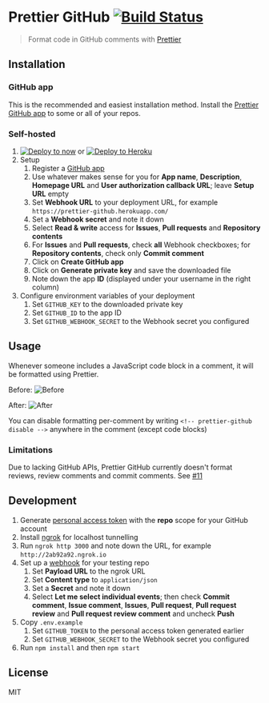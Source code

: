 # Prettier GitHub [![Build Status](https://travis-ci.org/jgierer12/prettier-github.svg?branch=master)](https://travis-ci.org/jgierer12/prettier-github)

> Format code in GitHub comments with [Prettier](https://github.com/prettier/prettier)

## Installation

### GitHub app

This is the recommended and easiest installation method. Install the [Prettier GitHub app](https://github.com/apps/prettier-github) to some or all of your repos.

### Self-hosted

1. [![Deploy to now](https://deploy.now.sh/static/button.svg)](https://deploy.now.sh/?repo=https://github.com/jgierer12/prettier-github&env=GITHUB_KEY&env=GITHUB_ID&env=GITHUB_WEBHOOK_SECRET) or [![Deploy to Heroku](https://www.herokucdn.com/deploy/button.svg)](https://heroku.com/deploy?template=https://github.com/jgierer12/prettier-github)
1. Setup
	1. Register a [GitHub app](https://github.com/settings/apps/new)
	1. Use whatever makes sense for you for **App name**, **Description**, **Homepage URL** and **User authorization callback URL**; leave **Setup URL** empty
	1. Set **Webhook URL** to your deployment URL, for example `https://prettier-github.herokuapp.com/`
	1. Set a **Webhook secret** and note it down
	1. Select **Read & write** access for **Issues**, **Pull requests** and **Repository contents**
	1. For **Issues** and **Pull requests**, check **all** Webhook checkboxes; for **Repository contents**, check only **Commit comment**
	1. Click on **Create GitHub app**
	1. Click on **Generate private key** and save the downloaded file
	1. Note down the app **ID** (displayed under your username in the right column)
1. Configure environment variables of your deployment
	1. Set `GITHUB_KEY` to the downloaded private key
	1. Set `GITHUB_ID` to the app ID
	1. Set `GITHUB_WEBHOOK_SECRET` to the Webhook secret you configured

## Usage

Whenever someone includes a JavaScript code block in a comment, it will be formatted using Prettier.

Before: ![Before](https://user-images.githubusercontent.com/4331946/27002184-bf126a80-4dda-11e7-9806-87d697cbe774.png)

After: ![After](https://user-images.githubusercontent.com/4331946/27002183-b8f78f2c-4dda-11e7-9180-0d4210fee32b.png)

You can disable formatting per-comment by writing `<!-- prettier-github disable -->` anywhere in the comment (except code blocks)

### Limitations

Due to lacking GitHub APIs, Prettier GitHub currently doesn't format reviews, review comments and commit comments. See [#11](https://github.com/jgierer12/prettier-github/issues/11)

## Development

1. Generate [personal access token](https://github.com/settings/tokens/new) with the **repo** scope for your GitHub account
1. Install [ngrok](https://ngrok.com/) for localhost tunnelling
1. Run `ngrok http 3000` and note down the URL, for example `http://2ab92a92.ngrok.io`
1. Set up a [webhook](https://developer.github.com/webhooks/creating/#setting-up-a-webhook) for your testing repo
	1. Set **Payload URL** to the ngrok URL
	1. Set **Content type** to `application/json`
	1. Set a **Secret** and note it down
	1. Select **Let me select individual events**; then check **Commit comment**, **Issue comment**, **Issues**, **Pull request**, **Pull request review** and **Pull request review comment** and uncheck **Push**
1. Copy `.env.example`
	1. Set `GITHUB_TOKEN` to the personal access token generated earlier
	1. Set `GITHUB_WEBHOOK_SECRET` to the Webhook secret you configured
1. Run `npm install` and then `npm start`

## License

MIT
